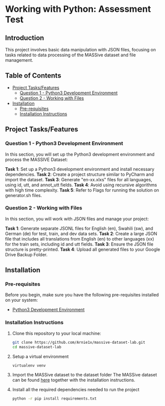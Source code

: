 # Working with Python: Assessment Test

## Introduction

This project involves basic data manipulation with JSON files, focusing on tasks related to data processing of the MASSive dataset and file management. 

## Table of Contents

- [Project Tasks/Features](#features)
   - [Question 1 - Python3 Development Environment](#question-1-python3-development-environment)
   - [Question 2 - Working with Files](#question-2-working-with-files)
- [Installation](#installation)
   - [Pre-requisites](#pre-requisites)
   - [Installation Instructions](#installation-instructions)

## Project Tasks/Features<a name="features"></a>
### Question 1 - Python3 Development Environment<a name="question-1-python3-development-environment"></a>
In this section, you will set up the Python3 development environment and process the MASSIVE Dataset:

**Task 1**: Set up a Python3 development environment and install necessary dependencies.
**Task 2**: Create a project structure similar to PyCharm and import the dataset.
**Task 3**: Generate "en-xx.xlxs" files for all languages, using id, utt, and annot_utt fields.
**Task 4**: Avoid using recursive algorithms with high time complexity.
**Task 5**: Refer to Flags for running the solution on generator.sh files.

### Question 2 - Working with Files<a name="question-2-working-with-files"></a>
In this section, you will work with JSON files and manage your project:

**Task 1**: Generate separate JSONL files for English (en), Swahili (sw), and German (de) for test, train, and dev data sets.
**Task 2**: Create a large JSON file that includes all translations from English (en) to other languages (xx) for the train sets, including id and utt fields.
**Task 3**: Ensure the JSON file structure is pretty-printed.
**Task 4**: Upload all generated files to your Google Drive Backup Folder.

## Installation<a name="installation"></a>

### Pre-requisites<a name="pre-requisites"></a>

Before you begin, make sure you have the following pre-requisites installed on your system:

- [Python3 Development Environment](https://www.python.org/)

### Installation Instructions<a name="installation-instructions"></a>

1. Clone this repository to your local machine:

   ```bash
   git clone https://github.com/Arnie1x/massive-dataset-lab.git
   cd massive-dataset-lab
   ```
2. Setup a virtual environment
   ```bash
   virtualenv venv
   ```
3. Import the MASSive dataset to the dataset folder
   The MASSive dataset can be found [here](https://github.com/alexa/massive/) together with the installation instructions.

3. Install all the required dependencies needed to run the project
   ```bash
   python -r pip install requirements.txt
   ```


   
